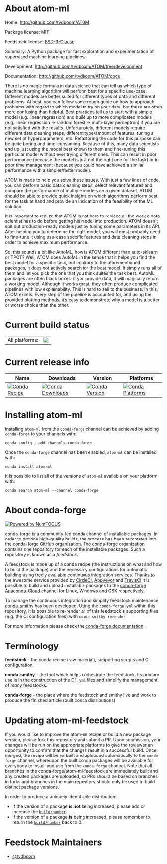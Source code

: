 About atom-ml
=============

Home: http://github.com/tvdboom/ATOM

Package license: MIT

Feedstock license: [BSD-3-Clause](https://github.com/conda-forge/atom-ml-feedstock/blob/master/LICENSE.txt)

Summary: A Python package for fast exploration and experimentation of supervised machine learning pipelines.

Development: http://github.com/tvdboom/ATOM/tree/development

Documentation: http://github.com/tvdboom/ATOM/docs

There is no magic formula in data science that can tell us which type of
machine learning algorithm will perform best for a specific use-case.
Different models are better suited for different types of data and
different problems. At best, you can follow some rough guide
on how to approach problems with regard to which model to try on your
data, but these are often more confusing than helpful. Best practices
tell us to start with a simple model (e.g. linear regression) and build
up to more complicated models (e.g. linear regression -> random forest
-> multi-layer perceptron) if you are not satisfied with the results.
Unfortunately, different models require different data cleaning steps,
different type/amount of features, tuning a new set of hyperparameters,
etc. Refactoring the code for this purpose can be quite boring and
time-consuming. Because of this, many data scientists end up just using
the model best known to them and fine-tuning this particular model
without ever trying different ones. This can result in poor performance
(because the model is just not the right one for the task) or in poor
time management (because you could have achieved a similar performance
with a simpler/faster model).

ATOM is made to help you solve these issues. With just a few lines of code,
you can perform basic data cleaning steps, select relevant features and
compare the performance of multiple models on a given dataset. ATOM should
be able to provide quick insights on which algorithms perform best for the
task at hand and provide an indication of the feasibility of the ML solution.

It is important to realize that ATOM is not here to replace all the work a
data scientist has to do before getting his model into production. ATOM
doesn't spit out production-ready models just by tuning some parameters in
its API. After helping you to determine the right model, you will most
probably need to fine-tune it using use-case specific features and data
cleaning steps in order to achieve maximum performance.

So, this sounds a bit like AutoML, how is ATOM different than
auto-sklearn or TPOT? Well, ATOM does AutoML in
the sense that it helps you find the best model for a specific task, but
contrary to the aforementioned packages, it does not actively search for
the best model. It simply runs all of them and let you pick the one that
you think suites the task best. AutoML packages are often black boxes: if
you provide data, it will magically return a working model. Although it
works great, they often produce complicated pipelines with low explainability.
This is hard to sell to the business. In this, ATOM excels. Every step of
the pipeline is accounted for, and using the provided plotting methods,
it’s easy to demonstrate why a model is a better or worse choice than the other.


Current build status
====================


<table><tr><td>All platforms:</td>
    <td>
      <a href="https://dev.azure.com/conda-forge/feedstock-builds/_build/latest?definitionId=10822&branchName=master">
        <img src="https://dev.azure.com/conda-forge/feedstock-builds/_apis/build/status/atom-ml-feedstock?branchName=master">
      </a>
    </td>
  </tr>
</table>

Current release info
====================

| Name | Downloads | Version | Platforms |
| --- | --- | --- | --- |
| [![Conda Recipe](https://img.shields.io/badge/recipe-atom--ml-green.svg)](https://anaconda.org/conda-forge/atom-ml) | [![Conda Downloads](https://img.shields.io/conda/dn/conda-forge/atom-ml.svg)](https://anaconda.org/conda-forge/atom-ml) | [![Conda Version](https://img.shields.io/conda/vn/conda-forge/atom-ml.svg)](https://anaconda.org/conda-forge/atom-ml) | [![Conda Platforms](https://img.shields.io/conda/pn/conda-forge/atom-ml.svg)](https://anaconda.org/conda-forge/atom-ml) |

Installing atom-ml
==================

Installing `atom-ml` from the `conda-forge` channel can be achieved by adding `conda-forge` to your channels with:

```
conda config --add channels conda-forge
```

Once the `conda-forge` channel has been enabled, `atom-ml` can be installed with:

```
conda install atom-ml
```

It is possible to list all of the versions of `atom-ml` available on your platform with:

```
conda search atom-ml --channel conda-forge
```


About conda-forge
=================

[![Powered by NumFOCUS](https://img.shields.io/badge/powered%20by-NumFOCUS-orange.svg?style=flat&colorA=E1523D&colorB=007D8A)](http://numfocus.org)

conda-forge is a community-led conda channel of installable packages.
In order to provide high-quality builds, the process has been automated into the
conda-forge GitHub organization. The conda-forge organization contains one repository
for each of the installable packages. Such a repository is known as a *feedstock*.

A feedstock is made up of a conda recipe (the instructions on what and how to build
the package) and the necessary configurations for automatic building using freely
available continuous integration services. Thanks to the awesome service provided by
[CircleCI](https://circleci.com/), [AppVeyor](https://www.appveyor.com/)
and [TravisCI](https://travis-ci.com/) it is possible to build and upload installable
packages to the [conda-forge](https://anaconda.org/conda-forge)
[Anaconda-Cloud](https://anaconda.org/) channel for Linux, Windows and OSX respectively.

To manage the continuous integration and simplify feedstock maintenance
[conda-smithy](https://github.com/conda-forge/conda-smithy) has been developed.
Using the ``conda-forge.yml`` within this repository, it is possible to re-render all of
this feedstock's supporting files (e.g. the CI configuration files) with ``conda smithy rerender``.

For more information please check the [conda-forge documentation](https://conda-forge.org/docs/).

Terminology
===========

**feedstock** - the conda recipe (raw material), supporting scripts and CI configuration.

**conda-smithy** - the tool which helps orchestrate the feedstock.
                   Its primary use is in the construction of the CI ``.yml`` files
                   and simplify the management of *many* feedstocks.

**conda-forge** - the place where the feedstock and smithy live and work to
                  produce the finished article (built conda distributions)


Updating atom-ml-feedstock
==========================

If you would like to improve the atom-ml recipe or build a new
package version, please fork this repository and submit a PR. Upon submission,
your changes will be run on the appropriate platforms to give the reviewer an
opportunity to confirm that the changes result in a successful build. Once
merged, the recipe will be re-built and uploaded automatically to the
`conda-forge` channel, whereupon the built conda packages will be available for
everybody to install and use from the `conda-forge` channel.
Note that all branches in the conda-forge/atom-ml-feedstock are
immediately built and any created packages are uploaded, so PRs should be based
on branches in forks and branches in the main repository should only be used to
build distinct package versions.

In order to produce a uniquely identifiable distribution:
 * If the version of a package **is not** being increased, please add or increase
   the [``build/number``](https://docs.conda.io/projects/conda-build/en/latest/resources/define-metadata.html#build-number-and-string).
 * If the version of a package **is** being increased, please remember to return
   the [``build/number``](https://docs.conda.io/projects/conda-build/en/latest/resources/define-metadata.html#build-number-and-string)
   back to 0.

Feedstock Maintainers
=====================

* [@tvdboom](https://github.com/tvdboom/)

